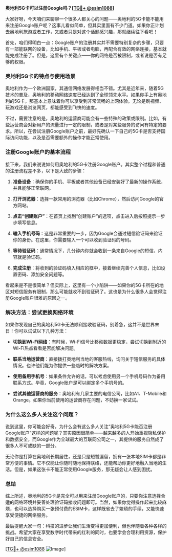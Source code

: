 **奥地利5G卡可以注册Google吗？[[TG💪+ @esim1088](https://t.me/s/esim1088)]**

大家好呀，今天咱们来聊聊一个很多人都关心的问题——奥地利的5G卡能不能用来注册Google账户呢？这事儿看似简单，但其实里面有不少门道。如果你正计划去奥地利旅游或者工作，又或者只是对这个话题感兴趣，那就继续往下看吧！

首先，咱们得明白一点：Google账户的注册其实并不需要特别复杂的步骤，只要有一部能联网的设备，比如手机、平板或者电脑，再配合有效的网络连接，基本就能完成注册了。但是，这里有个关键点——你的网络是否被限制，或者说是否有足够的权限。

### **奥地利5G卡的特点与使用场景**

奥地利作为一个欧洲国家，其通信网络发展得相当不错。尤其是近年来，随着5G技术的普及，奥地利的移动网络速度已经达到了全球领先水平。如果你手上有奥地利的5G卡，那基本上意味着你可以享受到非常流畅的上网体验。无论是刷视频、玩游戏还是浏览网页，都能感受到飞快的速度。

不过，需要注意的是，奥地利的运营商可能会有一些特殊的政策或限制。比如，有些运营商会对新用户的流量进行一定的限制，或者是对某些服务的访问有特定的要求。所以，在尝试注册Google账户之前，最好先确认一下自己的5G卡是否支持国际访问功能，以及是否需要额外的操作才能正常使用。

### **注册Google账户的基本流程**

接下来，我们来说说如何用奥地利的5G卡注册Google账户。其实整个过程和普通的注册流程差不多，以下是大致的步骤：

1. **准备设备**：确保你的手机、平板或者其他设备已经安装好了最新的操作系统，并且能够正常联网。
   
2. **打开浏览器**：选择一款常用的浏览器（比如Chrome），然后访问Google的官方网站。
   
3. **点击“创建账户”**：在首页上找到“创建账户”的选项，点击进入后按照提示一步步填写信息。
   
4. **输入手机号码**：这是非常重要的一步，因为Google会通过短信验证码来验证你的身份。在这里，你需要输入一个可以收到验证码的号码。

5. **等待验证码**：通常情况下，几分钟内你就会收到一条来自Google的短信，内容就是验证码。

6. **完成注册**：将收到的验证码填入相应的框中，接着继续完善个人信息，比如设置密码、添加安全问题等。

看起来是不是很简单？但实际上，这里有一个小陷阱——如果你的5G卡所在的地区对短信服务有限制，那么可能就收不到验证码了。这也是为什么很多人会觉得注册Google账户很难的原因之一。

### **解决方法：尝试更换网络环境**

如果你发现自己的奥地利5G卡无法顺利接收验证码，别着急，这并不是世界末日！你可以试试以下几种方法：

- **切换到Wi-Fi网络**：有时候，Wi-Fi信号比移动数据更稳定，尝试切换到附近的Wi-Fi热点看看是否能解决问题。
  
- **联系当地运营商**：直接拨打奥地利当地的客服热线，询问关于短信服务的具体情况。也许他们能为你提供一些临时的解决方案。

- **使用备用手机号**：如果条件允许的话，可以考虑使用另一个手机号码作为备用联系方式。毕竟，Google账户是可以绑定多个手机号的。

- **尝试其他运营商的服务**：奥地利有几家主要的电信公司，比如A1、T-Mobile和Orange。如果你当前使用的运营商存在问题，不妨换一家试试。

### **为什么这么多人关注这个问题？**

说到这里，你可能会好奇，为什么会有这么多人关注“奥地利5G卡能否注册Google账户”这样的问题呢？其实原因很简单——越来越多的人开始重视隐私保护和数据安全，而Google作为全球最大的互联网公司之一，其提供的服务自然成了很多人不可或缺的一部分。

无论你是打算在奥地利长期居住，还是只是短暂逗留，拥有一张本地SIM卡都是非常方便的事情。它不仅能让你随时随地保持联络，还能帮助你更好地融入当地的生活。但是，如果这张卡不能正常使用Google服务，那无疑会让人感到困扰。

### **总结**

综上所述，奥地利的5G卡是完全可以用来注册Google账户的，只要你注意选择合适的网络环境并妥善处理验证码接收问题即可。当然，如果你觉得操作起来比较麻烦，也可以选择购买一张预付费的ESIM卡，这样既省去了繁琐的手续，又能快速享受便捷的网络服务。

最后提醒大家一句：科技的进步让我们生活变得更加便利，但也伴随着各种各样的挑战。希望大家在享受数字时代带来的红利的同时，也要学会合理利用资源，保护好自己的信息安全。

[[TG💪+ @esim1088](https://t.me/s/esim1088) ![Image](https://i.postimg.cc/4NQfJmqS/Snipaste-2025-05-13-00-14-12.png)]